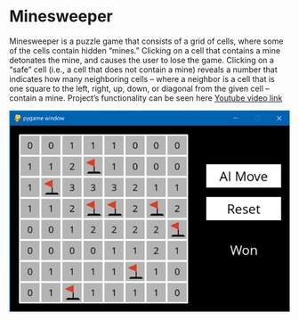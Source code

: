 # Minesweeper

Minesweeper is a puzzle game that consists of a grid of cells, where some of the cells contain hidden “mines.” Clicking on a cell that contains a mine detonates the mine, and causes the user to lose the game. Clicking on a “safe” cell (i.e., a cell that does not contain a mine) reveals a number that indicates how many neighboring cells – where a neighbor is a cell that is one square to the left, right, up, down, or diagonal from the given cell – contain a mine.
Project’s functionality can be seen here  [Youtube video link](https://youtu.be/i_BdfqoZIhs)

![](images/Annotation%202020-08-26%20195720.png)
